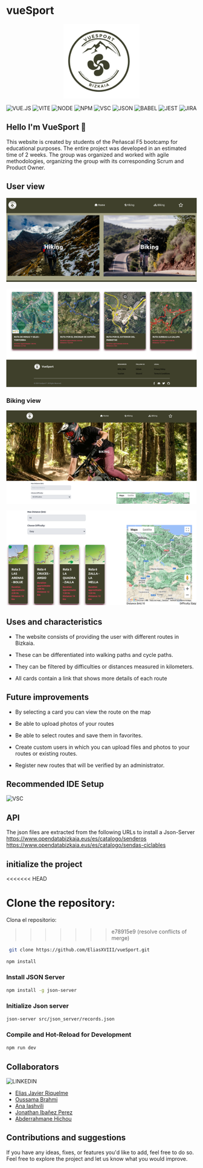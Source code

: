 # vueSport
<p align="center">
  <img src="https://github.com/EliasXVIII/vueSport/blob/dev/src/assets/Readme-Img/Logo.png" alt="VueSport" style="margin: auto; width: 200px;">
</p>


![VUE.JS](https://img.shields.io/badge/Vue%20js-35495E?style=for-the-badge&logo=vuedotjs&logoColor=4FC08D)
![VITE](https://img.shields.io/badge/Vite-B73BFE?style=for-the-badge&logo=vite&logoColor=FFD62E)
![NODE](https://img.shields.io/badge/Node%20js-339933?style=for-the-badge&logo=nodedotjs&logoColor=white)
![NPM](https://img.shields.io/badge/npm-CB3837?style=for-the-badge&logo=npm&logoColor=white)
![VSC](https://img.shields.io/badge/Visual_Studio_Code-0078D4?style=for-the-badge&logo=visual%20studio%20code&logoColor=white)
![JSON](https://img.shields.io/badge/json-5E5C5C?style=for-the-badge&logo=json&logoColor=white)
![BABEL](https://img.shields.io/badge/Babel-F9DC3E?style=for-the-badge&logo=babel&logoColor=white)
![JEST](https://img.shields.io/badge/Jest-C21325?style=for-the-badge&logo=jest&logoColor=white)
![JIRA](https://img.shields.io/badge/Jira-0052CC?style=for-the-badge&logo=Jira&logoColor=white)

## Hello I'm VueSport 👋

This website is created by students of the Peñascal F5 bootcamp for educational purposes.
The entire project was developed in an estimated time of 2 weeks.
The group was organized and worked with agile methodologies, organizing the group with its corresponding Scrum and Product Owner.

## User view

<p align="center">
  <img src="https://github.com/EliasXVIII/vueSport/blob/dev/src/assets/Readme-Img/HomeReadme.png" alt="VueSport" style="margin: auto;">
</p>
<p align="center">
  <img src="https://github.com/EliasXVIII/vueSport/blob/dev/src/assets/Readme-Img/FooterReadme.png" alt="VueSport" style="margin: auto;">
</p>

### Biking view

<p align="center">
  <img src="https://github.com/EliasXVIII/vueSport/blob/dev/src/assets/Readme-Img/BikingReadme.png" alt="VueSport" style="margin: auto;">
</p>
<p align="center">
  <img src="https://github.com/EliasXVIII/vueSport/blob/dev/src/assets/Readme-Img/BikingSearchReadme.png" alt="VueSport" style="margin: auto;">
</p>

## Uses and characteristics 

- The website consists of providing the user with different routes in Bizkaia.

- These can be differentiated into walking paths and cycle paths.

- They can be filtered by difficulties or distances measured in kilometers.

- All cards contain a link that shows more details of each route

## Future improvements

- By selecting a card you can view the route on the map

- Be able to upload photos of your routes

- Be able to select routes and save them in favorites.

- Create custom users in which you can upload files and photos to your routes or existing routes.

- Register new routes that will be verified by an administrator.

## Recommended IDE Setup
  ![VSC](https://img.shields.io/badge/Visual_Studio_Code-0078D4?style=for-the-badge&logo=visual%20studio%20code&logoColor=white)

## API
The json files are extracted from the following URLs to install a Json-Server <br>
https://www.opendatabizkaia.eus/es/catalogo/senderos <br>
https://www.opendatabizkaia.eus/es/catalogo/sendas-ciclables

## initialize the project
<<<<<<< HEAD
 
Clone the repository:
=======
 Clona el repositorio:
>>>>>>> e78915e9 (resolve conflicts of merge)
 
  ```bash
   git clone https://github.com/EliasXVIII/vueSport.git
  ```

```sh
npm install 
```
### Install JSON Server
```sh
npm install -g json-server 
```
### Initialize Json server
```sh
json-server src/json_server/records.json
```

### Compile and Hot-Reload for Development

```sh
npm run dev
```

## Collaborators
![LINKEDIN](https://img.shields.io/badge/LinkedIn-0077B5?style=for-the-badge&logo=linkedin&logoColor=white)

- [Elias Javier Riquelme](https://www.linkedin.com/in/elias-javier-riquelme-b62655297/)
- [Oussama Brahmi](https://www.linkedin.com/in/oussama-brahmi-b1551a280/)
- [Ana Iashvili](https://www.linkedin.com/in/anaiashvili/)
- [Jonathan Ibañez Perez](https://www.linkedin.com/in/jonathan-iba%C5%84ez-perez/)
- [Abderrahmane Hichou](https://www.linkedin.com/in/abderrahmane-hichou-95818a2ab/)

## Contributions and suggestions
If you have any ideas, fixes, or features you'd like to add, feel free to do so. Feel free to explore the project and let us know what you would improve.



